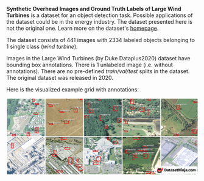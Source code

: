 **Synthetic Overhead Images and Ground Truth Labels of Large Wind Turbines** is a dataset for an object detection task. Possible applications of the dataset could be in the energy industry. The dataset presented here is not the original one. Learn more on the dataset's [homepage](https://figshare.com/articles/dataset/Synthetic_Overhead_Images_and_Ground_Truth_Labels_of_Large_Wind_Turbines/12744902).

The dataset consists of 441 images with 2334 labeled objects belonging to 1 single class (*wind turbine*).

Images in the Large Wind Turbines (by Duke Dataplus2020) dataset have bounding box annotations. There is 1 unlabeled image (i.e. without annotations). There are no pre-defined <i>train/val/test</i> splits in the dataset. The original dataset was released in 2020.

Here is the visualized example grid with annotations:

<img src="https://github.com/dataset-ninja/synthetic-overhead-images-and-ground-truth-Labels-of-large-wind-turbines/raw/main/visualizations/horizontal_grid.png">
